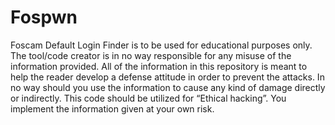 # Fospwn
Foscam Default Login Finder is to be used for educational purposes only. The tool/code creator is in no way responsible for any misuse of the information provided. All of the information in this repository is meant to help the reader develop a defense  attitude in order to prevent the attacks. In no way should you use the information to cause any kind of damage directly or indirectly.  This code should be utilized for “Ethical hacking”. You implement the information given at your own risk.
